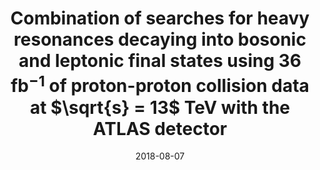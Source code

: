 ---
title: "Combination of searches for heavy resonances decaying into bosonic and leptonic final states using 36  fb$^{-1}$ of proton-proton collision data at $\\sqrt{s} = 13$ TeV with the ATLAS detector"
date: 2018-08-07
venue: Phys. Rev. D 98 (2018) 052008
link: https://arxiv.org/abs/1808.02380
inspire_id: 1685420
authors: ATLAS Collaboration
bibtex: '@article{ATLAS:2018sbw,\n archiveprefix = {arXiv},\n author = {},\n collaboration = {ATLAS},\n doi = {10.1103/PhysRevD.98.052008},\n eprint = {1808.02380},\n journal = {Phys. Rev. D},\n number = {5},\n pages = {052008},\n primaryclass = {hep-ex},\n reportnumber = {CERN-EP-2018-179},\n title = {{Combination of searches for heavy resonances decaying into bosonic and leptonic final states using 36  fb$^{-1}$ of proton-proton collision data at $\\sqrt{s} = 13$ TeV with the ATLAS detector}},\n volume = {98},\n year = {2018}\n}\n'
---